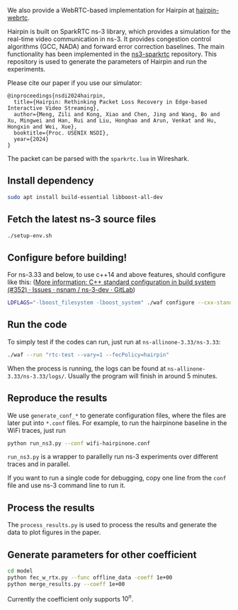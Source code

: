 We also provide a WebRTC-based implementation for Hairpin at [hairpin-webrtc](https://github.com/hkust-spark/hairpin-webrtc).

Hairpin is built on SparkRTC ns-3 library, which provides a simulation for the real-time video communication in ns-3.
It provides congestion control algorithms (GCC, NADA) and forward error correction baselines.
The main functionality has been implemented in the [ns3-sparkrtc](https://github.com/hkust-spark/ns3-sparkrtc) repository.
This repository is used to generate the parameters of Hairpin and run the experiments.

Please cite our paper if you use our simulator:
```
@inproceedings{nsdi2024hairpin,
  title={Hairpin: Rethinking Packet Loss Recovery in Edge-based Interactive Video Streaming},
  author={Meng, Zili and Kong, Xiao and Chen, Jing and Wang, Bo and Xu, Mingwei and Han, Rui and Liu, Honghao and Arun, Venkat and Hu, Hongxin and Wei, Xue},
  booktitle={Proc. USENIX NSDI},
  year={2024}
}
```

The packet can be parsed with the `sparkrtc.lua` in Wireshark.

## Install dependency
```bash
sudo apt install build-essential libboost-all-dev
```

## Fetch the latest ns-3 source files
```bash
./setup-env.sh
```

## Configure before building!
For ns-3.33 and below, to use c++14 and above features, should configure like this:
([More information: C++ standard configuration in build system (#352) · Issues · nsnam / ns-3-dev · GitLab](https://gitlab.com/nsnam/ns-3-dev/-/issues/352))
```bash
LDFLAGS="-lboost_filesystem -lboost_system" ./waf configure --cxx-standard=-std=c++17
```

## Run the code
To simply test if the codes can run, just run at `ns-allinone-3.33/ns-3.33`:
```bash
./waf --run "rtc-test --vary=1 --fecPolicy=hairpin"
```
When the process is running, the logs can be found at `ns-allinone-3.33/ns-3.33/logs/`.
Usually the program will finish in around 5 minutes.

## Reproduce the results
We use `generate_conf_*` to generate configuration files, where the files are later put into `*.conf` files.
For example, to run the hairpinone baseline in the WiFi traces, just run
```bash
python run_ns3.py --conf wifi-hairpinone.conf
```
`run_ns3.py` is a wrapper to parallelly run ns-3 experiments over different traces and in parallel.

If you want to run a single code for debugging, copy one line from the `conf` file and use ns-3 command line to run it.

## Process the results
The `process_results.py` is used to process the results and generate the data to plot figures in the paper.

## Generate parameters for other coefficient
```bash
cd model
python fec_w_rtx.py --func offline_data -coeff 1e+00
python merge_results.py --coeff 1e+00
```
Currently the coefficient only supports $10^n$.
